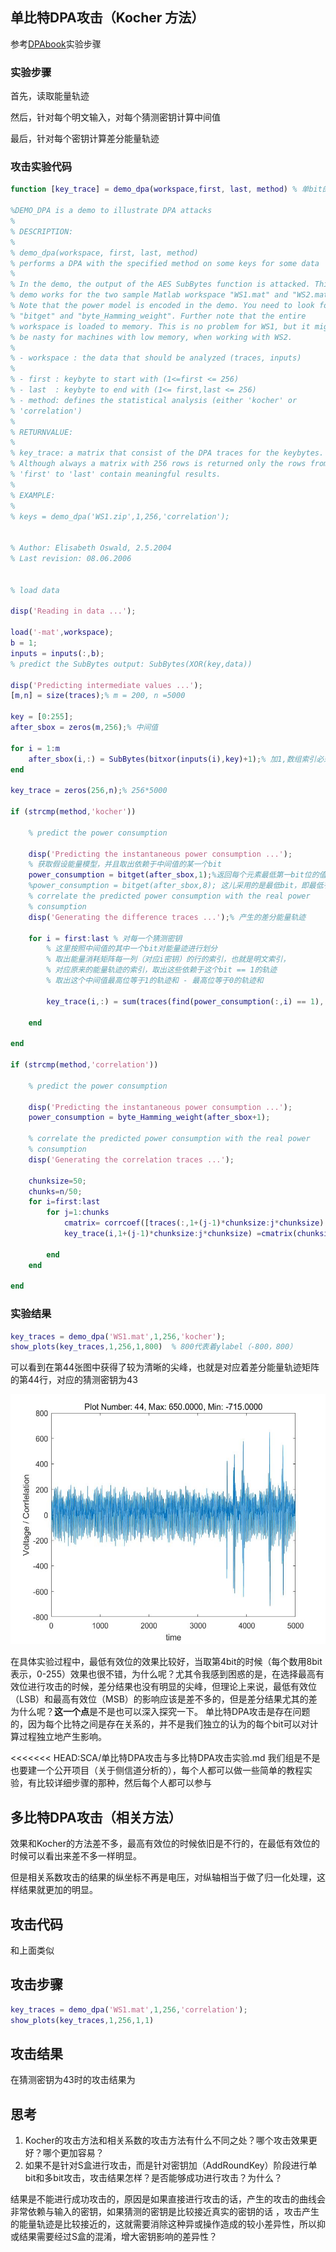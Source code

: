 ## 单比特DPA攻击（Kocher 方法）
参考[DPAbook](http://dpabook.iaik.tugraz.at/onlinematerial/matlabscripts/index.htm)实验步骤

### 实验步骤
首先，读取能量轨迹

然后，针对每个明文输入，对每个猜测密钥计算中间值

最后，针对每个密钥计算差分能量轨迹

### 攻击实验代码
```Matlab
function [key_trace] = demo_dpa(workspace,first, last, method) % 单bit的DPA攻击

%DEMO_DPA is a demo to illustrate DPA attacks
%
% DESCRIPTION:
%
% demo_dpa(workspace, first, last, method) 
% performs a DPA with the specified method on some keys for some data
%    
% In the demo, the output of the AES SubBytes function is attacked. This
% demo works for the two sample Matlab workspace "WS1.mat" and "WS2.mat".
% Note that the power model is encoded in the demo. You need to look for
% "bitget" and "byte_Hamming_weight". Further note that the entire
% workspace is loaded to memory. This is no problem for WS1, but it might
% be nasty for machines with low memory, when working with WS2.
% 
% - workspace : the data that should be analyzed (traces, inputs)
%		       
% - first : keybyte to start with (1<=first <= 256)
% - last  : keybyte to end with (1<= first,last <= 256)
% - method: defines the statistical analysis (either 'kocher' or
% 'correlation')
%		
% RETURNVALUE:
%
% key_trace: a matrix that consist of the DPA traces for the keybytes.
% Although always a matrix with 256 rows is returned only the rows from
% 'first' to 'last' contain meaningful results.
%
% EXAMPLE:
%                                            
% keys = demo_dpa('WS1.zip',1,256,'correlation');


% Author: Elisabeth Oswald, 2.5.2004
% Last revision: 08.06.2006


% load data

disp('Reading in data ...');

load('-mat',workspace);
b = 1;
inputs = inputs(:,b);
% predict the SubBytes output: SubBytes(XOR(key,data))

disp('Predicting intermediate values ...');
[m,n] = size(traces);% m = 200, n =5000

key = [0:255];
after_sbox = zeros(m,256);% 中间值

for i = 1:m
    after_sbox(i,:) = SubBytes(bitxor(inputs(i),key)+1);% 加1,数组索引必须为正整数或逻辑值
end

key_trace = zeros(256,n);% 256*5000

if (strcmp(method,'kocher'))
    
    % predict the power consumption

    disp('Predicting the instantaneous power consumption ...');
    % 获取假设能量模型，并且取出依赖于中间值的某一个bit
    power_consumption = bitget(after_sbox,1);%返回每个元素最低第一bit位的值（1 or 0），和原来的矩阵维度相同
    %power_consumption = bitget(after_sbox,8); 这儿采用的是最低bit，即最低有效位，其他bit可不可以呢，经过实验
    % correlate the predicted power consumption with the real power 
    % consumption
    disp('Generating the difference traces ...');% 产生的差分能量轨迹

    for i = first:last % 对每一个猜测密钥
        % 这里按照中间值的其中一个bit对能量迹进行划分
        % 取出能量消耗矩阵每一列（对应i密钥）的行的索引，也就是明文索引，
        % 对应原来的能量轨迹的索引，取出这些依赖于这个bit == 1的轨迹
        % 取出这个中间值最高位等于1的轨迹和 - 最高位等于0的轨迹和
        
        key_trace(i,:) = sum(traces(find(power_consumption(:,i) == 1),:)) - sum(traces(find(power_consumption(:,i)==0),:));

    end

end

if (strcmp(method,'correlation'))

    % predict the power consumption

    disp('Predicting the instantaneous power consumption ...');
    power_consumption = byte_Hamming_weight(after_sbox+1);
    
    % correlate the predicted power consumption with the real power
    % consumption
    disp('Generating the correlation traces ...');

    chunksize=50;
    chunks=n/50;
    for i=first:last
        for j=1:chunks
            cmatrix= corrcoef([traces(:,1+(j-1)*chunksize:j*chunksize)  power_consumption(:,i)]);
            key_trace(i,1+(j-1)*chunksize:j*chunksize) =cmatrix(chunksize+1,1:chunksize);
            
        end
    end

end
```
### 实验结果
```Matlab
key_traces = demo_dpa('WS1.mat',1,256,'kocher');
show_plots(key_traces,1,256,1,800)  % 800代表着ylabel（-800，800）
```
可以看到在第44张图中获得了较为清晰的尖峰，也就是对应着差分能量轨迹矩阵的第44行，对应的猜测密钥为43

<p align="center">
    <img src="https://github.com/github16cp/CS_Notes/blob/master/SCA/one_bit_DPA.jpg" alt="Sample"  width="550" height="400">
</p>

在具体实验过程中，最低有效位的效果比较好，当取第4bit的时候（每个数用8bit表示，0-255）效果也很不错，为什么呢？尤其令我感到困惑的是，在选择最高有效位进行攻击的时候，差分结果也没有明显的尖峰，但理论上来说，最低有效位（LSB）和最高有效位（MSB）的影响应该是差不多的，但是差分结果尤其的差为什么呢？**这一个点**是不是也可以深入探究一下。
单比特DPA攻击是存在问题的，因为每个比特之间是存在关系的，并不是我们独立的认为的每个bit可以对计算过程独立地产生影响。

<<<<<<< HEAD:SCA/单比特DPA攻击与多比特DPA攻击实验.md
我们组是不是也要建一个公开项目（关于侧信道分析的），每个人都可以做一些简单的教程实验，有比较详细步骤的那种，然后每个人都可以参与

## 多比特DPA攻击（相关方法）
效果和Kocher的方法差不多，最高有效位的时候依旧是不行的，在最低有效位的时候可以看出来差不多一样明显。

但是相关系数攻击的结果的纵坐标不再是电压，对纵轴相当于做了归一化处理，这样结果就更加的明显。

## 攻击代码
和上面类似

## 攻击步骤
```Matlab
key_traces = demo_dpa('WS1.mat',1,256,'correlation');
show_plots(key_traces,1,256,1,1)
```
## 攻击结果
在猜测密钥为43时的攻击结果为


## 思考
1. Kocher的攻击方法和相关系数的攻击方法有什么不同之处？哪个攻击效果更好？哪个更加容易？
2. 如果不是针对S盒进行攻击，而是针对密钥加（AddRoundKey）阶段进行单bit和多bit攻击，攻击结果怎样？是否能够成功进行攻击？为什么？

结果是不能进行成功攻击的，原因是如果直接进行攻击的话，产生的攻击的曲线会非常依赖与输入的密钥，如果猜测的密钥是比较接近真实的密钥的话 ，攻击产生的能量轨迹是比较接近的，这就需要消除这种异或操作造成的较小差异性，所以抑或结果需要经过S盒的混淆，增大密钥影响的差异性？


